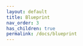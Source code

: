 ```yaml
---
layout: default
title: Blueprint
nav_order: 3
has_children: true
permalink: /docs/blueprint
---
```


